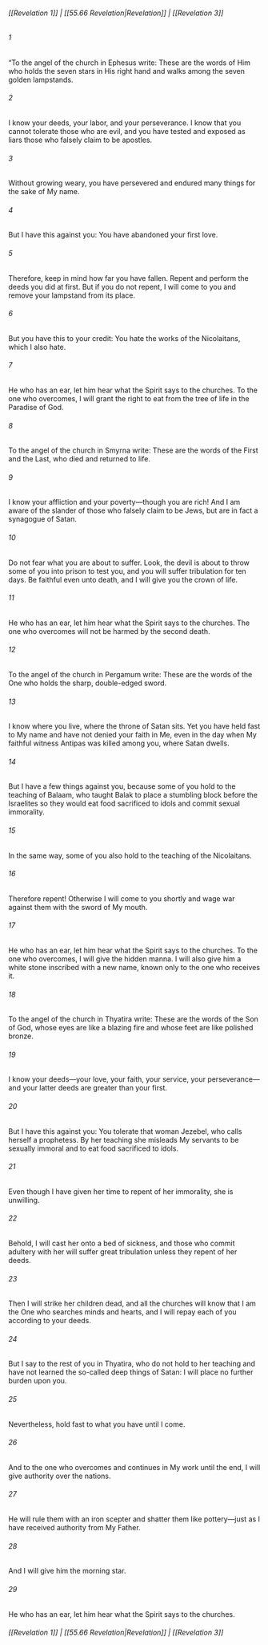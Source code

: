
###### [[Revelation 1]] | [[55.66 Revelation|Revelation]] | [[Revelation 3]]

###### 1
“To the angel of the church in Ephesus write: These are the words of Him who holds the seven stars in His right hand and walks among the seven golden lampstands.
###### 2
I know your deeds, your labor, and your perseverance. I know that you cannot tolerate those who are evil, and you have tested and exposed as liars those who falsely claim to be apostles.
###### 3
Without growing weary, you have persevered and endured many things for the sake of My name.
###### 4
But I have this against you: You have abandoned your first love.
###### 5
Therefore, keep in mind how far you have fallen. Repent and perform the deeds you did at first. But if you do not repent, I will come to you and remove your lampstand from its place.
###### 6
But you have this to your credit: You hate the works of the Nicolaitans, which I also hate.
###### 7
He who has an ear, let him hear what the Spirit says to the churches. To the one who overcomes, I will grant the right to eat from the tree of life in the Paradise of God.
###### 8
To the angel of the church in Smyrna write: These are the words of the First and the Last, who died and returned to life.
###### 9
I know your affliction and your poverty—though you are rich! And I am aware of the slander of those who falsely claim to be Jews, but are in fact a synagogue of Satan.
###### 10
Do not fear what you are about to suffer. Look, the devil is about to throw some of you into prison to test you, and you will suffer tribulation for ten days. Be faithful even unto death, and I will give you the crown of life.
###### 11
He who has an ear, let him hear what the Spirit says to the churches. The one who overcomes will not be harmed by the second death.
###### 12
To the angel of the church in Pergamum write: These are the words of the One who holds the sharp, double-edged sword.
###### 13
I know where you live, where the throne of Satan sits. Yet you have held fast to My name and have not denied your faith in Me, even in the day when My faithful witness Antipas was killed among you, where Satan dwells.
###### 14
But I have a few things against you, because some of you hold to the teaching of Balaam, who taught Balak to place a stumbling block before the Israelites so they would eat food sacrificed to idols and commit sexual immorality.
###### 15
In the same way, some of you also hold to the teaching of the Nicolaitans.
###### 16
Therefore repent! Otherwise I will come to you shortly and wage war against them with the sword of My mouth.
###### 17
He who has an ear, let him hear what the Spirit says to the churches. To the one who overcomes, I will give the hidden manna. I will also give him a white stone inscribed with a new name, known only to the one who receives it.
###### 18
To the angel of the church in Thyatira write: These are the words of the Son of God, whose eyes are like a blazing fire and whose feet are like polished bronze.
###### 19
I know your deeds—your love, your faith, your service, your perseverance—and your latter deeds are greater than your first.
###### 20
But I have this against you: You tolerate that woman Jezebel, who calls herself a prophetess. By her teaching she misleads My servants to be sexually immoral and to eat food sacrificed to idols.
###### 21
Even though I have given her time to repent of her immorality, she is unwilling.
###### 22
Behold, I will cast her onto a bed of sickness, and those who commit adultery with her will suffer great tribulation unless they repent of her deeds.
###### 23
Then I will strike her children dead, and all the churches will know that I am the One who searches minds and hearts, and I will repay each of you according to your deeds.
###### 24
But I say to the rest of you in Thyatira, who do not hold to her teaching and have not learned the so-called deep things of Satan: I will place no further burden upon you.
###### 25
Nevertheless, hold fast to what you have until I come.
###### 26
And to the one who overcomes and continues in My work until the end, I will give authority over the nations.
###### 27
He will rule them with an iron scepter and shatter them like pottery—just as I have received authority from My Father.
###### 28
And I will give him the morning star.
###### 29
He who has an ear, let him hear what the Spirit says to the churches.

###### [[Revelation 1]] | [[55.66 Revelation|Revelation]] | [[Revelation 3]]
